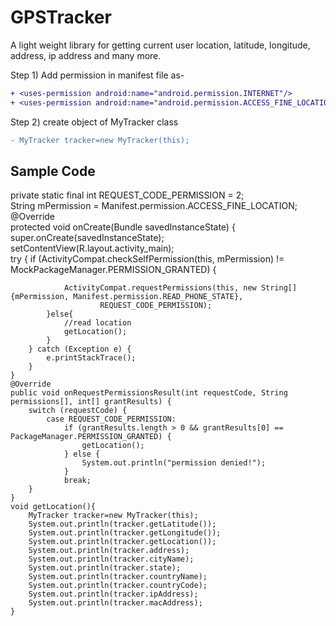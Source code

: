 # GPSTracker
A light weight library for getting current user location, latitude, longitude, address, ip address and many more.

Step 1)
Add permission in manifest file as-
```diff
+ <uses-permission android:name="android.permission.INTERNET"/>
+ <uses-permission android:name="android.permission.ACCESS_FINE_LOCATION"/>
```
   
Step 2)
create object of MyTracker class
```diff
- MyTracker tracker=new MyTracker(this);

```

<h2>Sample Code</h2>

private static final int REQUEST_CODE_PERMISSION = 2;<br>
String mPermission = Manifest.permission.ACCESS_FINE_LOCATION;<br>
@Override<br>
protected void onCreate(Bundle savedInstanceState) {<br>
        super.onCreate(savedInstanceState);<br>
        setContentView(R.layout.activity_main);<br>
        try {
            if (ActivityCompat.checkSelfPermission(this, mPermission)
                    != MockPackageManager.PERMISSION_GRANTED) {

                ActivityCompat.requestPermissions(this, new String[]{mPermission, Manifest.permission.READ_PHONE_STATE},
                        REQUEST_CODE_PERMISSION);
            }else{
                //read location
                getLocation();
            }
        } catch (Exception e) {
            e.printStackTrace();
        }
    }
    @Override
    public void onRequestPermissionsResult(int requestCode, String permissions[], int[] grantResults) {
        switch (requestCode) {
            case REQUEST_CODE_PERMISSION:
                if (grantResults.length > 0 && grantResults[0] == PackageManager.PERMISSION_GRANTED) {
                    getLocation();
                } else {
                    System.out.println("permission denied!");
                }
                break;
        }
    }
    void getLocation(){
        MyTracker tracker=new MyTracker(this);
        System.out.println(tracker.getLatitude());
        System.out.println(tracker.getLongitude());
        System.out.println(tracker.getLocation());
        System.out.println(tracker.address);
        System.out.println(tracker.cityName);
        System.out.println(tracker.state);
        System.out.println(tracker.countryName);
        System.out.println(tracker.countryCode);
        System.out.println(tracker.ipAddress);
        System.out.println(tracker.macAddress);
    }




    
